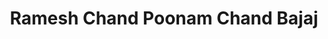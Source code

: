 ---
title: "Ramesh Chand Poonam Chand Bajaj"
url: /jaipur/ramesh-chand-poonam-chand-bajaj/
shop: Kleidung
---